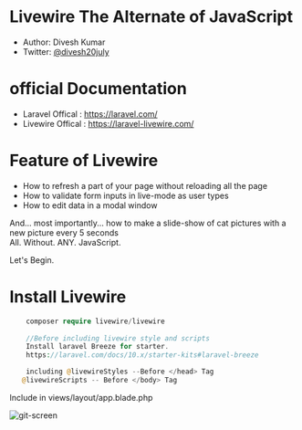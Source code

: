 # Livewire The Alternate of JavaScript

* Author: Divesh Kumar
* Twitter: [@divesh20july](https://twitter.com/divesh20july)

# official Documentation
* Laravel Offical : https://laravel.com/
* Livewire Offical : https://laravel-livewire.com/

# Feature of Livewire
* How to refresh a part of your page without reloading all the page
* How to validate form inputs in live-mode as user types
* How to edit data in a modal window

And... most importantly... how to make a slide-show of cat pictures with a new picture every 5 seconds \
All. Without. ANY. JavaScript.

Let's Begin.

# Install Livewire

```php
    composer require livewire/livewire
    
    //Before including livewire style and scripts
    Install laravel Breeze for starter.
    https://laravel.com/docs/10.x/starter-kits#laravel-breeze

    including @livewireStyles --Before </head> Tag
   @livewireScripts -- Before </body> Tag
```
Include in views/layout/app.blade.php

![git-screen](https://github.com/DiveshR/laravel-livewire-for-beginners/assets/25860707/8284432d-592b-4eae-8d12-27d32d79ed56)


